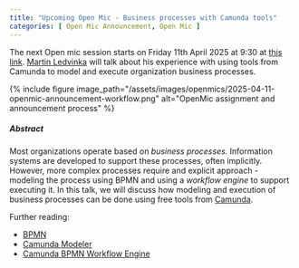 ```yaml
---
title: "Upcoming Open Mic - Business processes with Camunda tools"
categories: [ Open Mic Announcement, Open Mic ]
---
```


The next Open mic session starts on Friday 11th April 2025 at 9:30
at [this link](https://meet.jit.si/open-mic-kbss). [Martin Ledvinka](https://kbss.felk.cvut.cz/web/team#martin-ledvinka)
will talk about his experience with using tools from Camunda to model and execute organization business processes.

{% include figure image_path="/assets/images/openmics/2025-04-11-openmic-announcement-workflow.png" alt="OpenMic assignment and
announcement process" %}

##### Abstract

Most organizations operate based on _business processes_. Information systems are developed to support these processes,
often implicitly.
However, more complex processes require and explicit approach - modeling the process using BPMN and using a _workflow
engine_ to support executing it. In this talk, we will discuss how modeling and execution of business processes can be
done using free tools from [Camunda](https://camunda.com/).

Further reading:

* [BPMN](https://en.wikipedia.org/wiki/Business_Process_Model_and_Notation)
* [Camunda Modeler](https://camunda.com/platform/modeler/)
* [Camunda BPMN Workflow Engine](https://camunda.com/platform-7/workflow-engine/)
